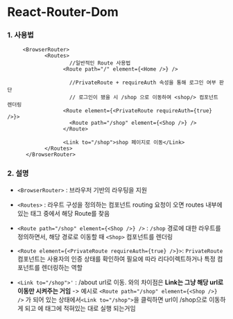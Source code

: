 # React-Router-Dom

### 1. 사용법

```react
     <BrowserRouter>
            <Routes>
                	//일반적인 Route 사용법
                  <Route path="/" element={<Home />} />
                  
                	//PrivateRoute + requireAuth 속성을 통해 로그인 여부 판단
                	// 로그인이 됐을 시 /shop 으로 이동하여 <shop/> 컴포넌트 렌더링
                  <Route element={<PrivateRoute requireAuth={true} />}>
                    <Route path="/shop" element={<Shop />} />
                  </Route>
                
                  <Link to="/shop">shop 페이지로 이동</Link>
            </Routes>
      </BrowserRouter>
```



### 2. 설명

- `<BrowserRouter>` : 브라우저 기반의 라우팅을 지원

- `<Routes>` : 라우트 구성을 정의하는 컴포넌트 routing 요청이 오면 routes 내부에 있는 태그 중에서 해당 Route를 찾음
- `<Route path="/shop" element={<Shop />} />` : `/shop` 경로에 대한 라우트를 정의하면서, 해당 경로로 이동할 때 `<Shop>` 컴포넌트를 렌더링
- `<Route element={<PrivateRoute requireAuth={true} />}>`: `PrivateRoute` 컴포넌트는 사용자의 인증 상태를 확인하여 필요에 따라 리다이렉트하거나 특정 컴포넌트를 렌더링하는 역할

- `<Link to="/shop">'` : /about url로 이동. <Route>와의 차이점은 **Link는 그냥 해당 url로 이동만 시켜주는 거임** -> 예시로 `<Route path="/shop" element={<Shop />} />` 가 되어 있는 상태에서`<Link to="/shop">`을  클릭하면 url이 /shop으로 이동하게 되고 <Route>에 태그에 적혀있는 대로 실행 되는거임